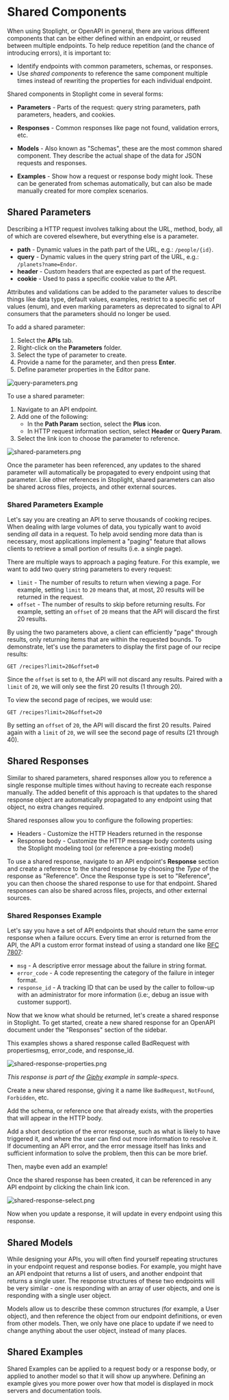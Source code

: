 # Shared Components

When using Stoplight, or OpenAPI in general, there are various different
components that can be either defined within an endpoint, or reused between
multiple endpoints. To help reduce repetition (and the chance of introducing
errors), it is important to:

* Identify endpoints with common parameters, schemas, or responses.
* Use _shared components_ to reference the same component multiple times instead
  of rewriting the properties for each individual endpoint.

Shared components in Stoplight come in several forms:

* **Parameters** - Parts of the request: query string parameters, path parameters, headers, and cookies. 

* **Responses** - Common responses like page not found, validation errors, etc. 

* **Models** - Also known as "Schemas", these are the most common shared component. They describe the actual shape of the data for JSON requests and responses.

* **Examples** - Show how a request or response body might look. These can be generated from schemas automatically, but can also be made manually created for more complex scenarios.

## Shared Parameters

Describing a HTTP request involves talking about the URL, method, body, all of which are covered elsewhere, but everything else is a parameter. 

  * **path** - Dynamic values in the path part of the URL, e.g.: `/people/{id}`.
  * **query** - Dynamic values in the query string part of the URL, e.g.: `/planets?name=Endor`.
  * **header** - Custom headers that are expected as part of the request.
  * **cookie** - Used to pass a specific cookie value to the API.

Attributes and validations can be added to the parameter values to describe things like data type, default values, examples, restrict to a specific set of values (enum), and even marking parameters as deprecated to signal to API consumers that the parameters should no longer be used.

To add a shared parameter:

1. Select the **APIs** tab.
2. Right-click on the **Parameters** folder.
3. Select the type of parameter to create.
4. Provide a name for the parameter, and then press **Enter**.
5. Define parameter properties in the Editor pane.

![query-parameters.png](https://stoplight.io/api/v1/projects/cHJqOjI/images/rn0pfNwM34U)

To use a shared parameter:

1. Navigate to an API endpoint.
2. Add one of the following:
   * In the **Path Param** section, select the **Plus** icon.
   * In HTTP request information section, select **Header** or **Query Param**. 
3. Select the link icon to choose the parameter to reference.
 
![shared-parameters.png](https://stoplight.io/api/v1/projects/cHJqOjI/images/fCddCvk61bY)

Once the parameter has been referenced, any updates to the shared parameter will automatically be propagated to every endpoint using that parameter. Like other references in Stoplight, shared parameters can also be shared across files, projects, and other external sources.

### Shared Parameters Example

Let's say you are creating an API to serve thousands of cooking recipes. When dealing with large volumes of data, you typically want to avoid sending _all_ data in a request. To help avoid
sending more data than is necessary, most applications implement a "paging" feature that allows clients to retrieve a small portion of results (i.e. a single page).

There are multiple ways to approach a paging feature. For this example, we want to add two query string parameters to every request:

* `limit` - The number of results to return when viewing a page. For example,  setting `limit` to `20` means that, at most, 20 results will be returned in the request.
* `offset` - The number of results to skip before returning results. For example, setting an `offset` of `20` means that the API will discard the first 20 results.

By using the two parameters above, a client can efficiently "page" through results, only returning items that are within the requested bounds. To demonstrate, let's use the parameters to display the first page of our recipe results:

```
GET /recipes?limit=20&offset=0
```

Since the `offset` is set to `0`, the API will not discard any results. Paired with a `limit` of `20`, we will only see the first 20 results (1 through 20). 

To view the second page of recipes, we would use:

```
GET /recipes?limit=20&offset=20
```

By setting an `offset` of `20`, the API will discard the first 20 results. Paired again with a `limit` of `20`, we will see the second page of results (21 through 40).

## Shared Responses

Similar to shared parameters, shared responses allow you to reference a single response multiple times without having to recreate each response manually. The added benefit of this approach is that updates to the shared response object are
automatically propagated to any endpoint using that object, no extra changes required.

Shared responses allow you to configure the following properties:

* Headers - Customize the HTTP Headers returned in the response
* Response body - Customize the HTTP message body contents using the Stoplight modeling tool (or reference a pre-existing model)

To use a shared response, navigate to an API endpoint's **Response** section and create a reference to the shared response by choosing the _Type_ of the response
as "Reference". Once the Response type is set to "Reference", you can then choose the shared response to use for that endpoint. Shared responses can also be shared across files, projects, and other external sources.

### Shared Responses Example

Let's say you have a set of API endpoints that should return the same error response when a failure occurs. Every time an error is returned from the API, the API a custom error format instead of using a standard one like [RFC 7807](https://tools.ietf.org/html/rfc7807):

* `msg` - A descriptive error message about the failure in string format.
* `error_code` - A code representing the category of the failure in integer format.
* `response_id` - A tracking ID that can be used by the caller to follow-up with an administrator for more information (i.e:, debug an issue with customer support).

Now that we know what should be returned, let's create a shared response in Stoplight. To get started, create a new shared response for an OpenAPI document under the "Responses" section of the sidebar.

This examples shows a shared response called BadRequest with propertiesmsg, error_code, and response_id.

![shared-response-properties.png](https://stoplight.io/api/v1/projects/cHJqOjI/images/RieBUdLdjdw)

_This response is part of the <a href="https://meta.stoplight.io/docs/sample-specs/reference/giphy/giphy.yaml">Giphy</a> example in sample-specs._

Create a new shared response, giving it a name like `BadRequest`, `NotFound`, `Forbidden`, etc.

Add the schema, or reference one that already exists, with the properties that will appear in the HTTP body.

Add a short description of the error response, such as what is likely to have triggered it, and where the user can find out more information to resolve it. If documenting an API error, and the error message itself has links and sufficient information to solve the problem, then this can be more brief.

Then, maybe even add an example!

Once the shared response has been created, it can be referenced in any API endpoint by clicking the chain link icon. 

![shared-response-select.png](https://stoplight.io/api/v1/projects/cHJqOjI/images/nSITq9364X0)

Now when you update a response, it will update in every endpoint using this response.

## Shared Models

While designing your APIs, you will often find yourself repeating structures in your endpoint request and response bodies. For example, you might have an API endpoint that returns a list of users, and another endpoint that returns a single user. The response structures of these two endpoints will be very similar - one is responding with an array of user objects, and one is responding with a single user object.

Models allow us to describe these common structures (for example, a User object), and then reference the object from our endpoint definitions, or even from other models. Then, we only have one place to update if we need to change anything about the user object, instead of many places.

## Shared Examples

Shared Examples can be applied to a request body or a response body, or applied to another model so that it will show up anywhere. Defining an example gives you more power over how that model is displayed in mock servers and documentation tools. 

